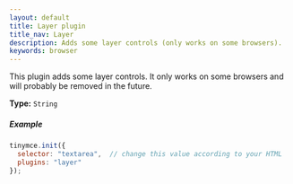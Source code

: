 ```yaml
---
layout: default
title: Layer plugin
title_nav: Layer
description: Adds some layer controls (only works on some browsers).
keywords: browser
---
```


This plugin adds some layer controls. It only works on some browsers and will probably be removed in the future.

**Type:** `String`

##### Example

```js
tinymce.init({
  selector: "textarea",  // change this value according to your HTML
  plugins: "layer"
});
```
